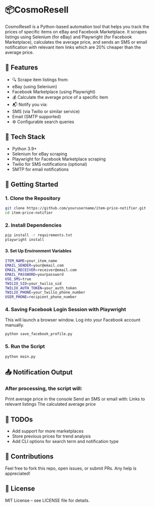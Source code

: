 # 📦CosmoResell

CosmoResell is a Python-based automation tool that helps you track the prices of specific items on eBay and Facebook Marketplace. It scrapes listings using Selenium (for eBay) and Playwright (for Facebook Marketplace), calculates the average price, and sends an SMS or email notification with relevant item links which are 20% cheaper than the average price.

## 🔧 Features

- 🔍 Scrape item listings from:
- eBay (using Selenium)
- Facebook Marketplace (using Playwright)
- 💰 Calculate the average price of a specific item
- 📬 Notify you via:
- SMS (via Twilio or similar service)
- Email (SMTP supported)
- ⚙️ Configurable search queries

## 🧰 Tech Stack

- Python 3.9+
- Selenium for eBay scraping
- Playwright for Facebook Marketplace scraping
- Twilio for SMS notifications (optional)
- SMTP for email notifications

## 🚀 Getting Started

### 1. Clone the Repository

 ```bash
git clone https://github.com/yourusername/item-price-notifier.git
cd item-price-notifier
```
### 2. Install Dependencies

```bash
pip install -r requirements.txt
playwright install
```

#### 3. Set Up Environment Variables

```bash
ITEM_NAME=your_item_name
EMAIL_SENDER=your@email.com
EMAIL_RECEIVER=receiver@email.com
EMAIL_PASSWORD=yourpassword
USE_SMS=true
TWILIO_SID=your_twilio_sid
TWILIO_AUTH_TOKEN=your_auth_token
TWILIO_PHONE=your_twilio_phone_number
USER_PHONE=recipient_phone_number
```
### 4. Saving Facebook Login Session with Playwright
This will launch a browser window. Log into your Facebook account manually.

```bash
python save_facebook_profile.py
```
### 5. Run the Script

```bash
python main.py
```
## 📤 Notification Output

### After processing, the script will:
  Print average price in the console
    Send an SMS or email with:
        Links to relevant listings
        The calculated average price

## 📌 TODOs

- Add support for more marketplaces
- Store previous prices for trend analysis
- Add CLI options for search term and notification type

## 🤝 Contributions

Feel free to fork this repo, open issues, or submit PRs. Any help is appreciated!

## 📄 License

MIT License – see LICENSE file for details.

